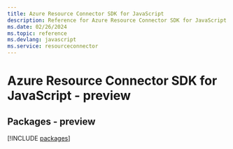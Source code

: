 ```yaml
---
title: Azure Resource Connector SDK for JavaScript
description: Reference for Azure Resource Connector SDK for JavaScript
ms.date: 02/26/2024
ms.topic: reference
ms.devlang: javascript
ms.service: resourceconnector
---
```

# Azure Resource Connector SDK for JavaScript - preview
## Packages - preview
[!INCLUDE [packages](resource-connector-index.md)]